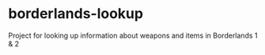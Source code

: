 borderlands-lookup
==================

Project for looking up information about weapons and items in Borderlands 1 &amp; 2
